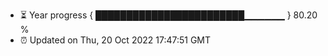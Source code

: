 - ⏳ Year progress { ████████████████████████▁▁▁▁▁▁ } 80.20 %
- ⏰ Updated on Thu, 20 Oct 2022 17:47:51 GMT

